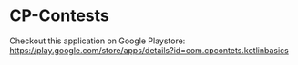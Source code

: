 # CP-Contests

Checkout this application on Google Playstore:
https://play.google.com/store/apps/details?id=com.cpcontets.kotlinbasics
